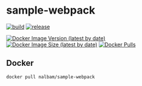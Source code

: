 # sample-webpack

[![build](https://img.shields.io/github/workflow/status/nalbam/sample-webpack/build?label=build&style=for-the-badge&logo=github)](https://github.com/nalbam/sample-webpack/actions/workflows/push.yaml)
[![release](https://img.shields.io/github/v/release/nalbam/sample-webpack?style=for-the-badge&logo=github)](https://github.com/nalbam/sample-webpack/releases)

<!-- [![CircleCI](https://circleci.com/gh/nalbam/sample-webpack.svg?style=svg)](https://circleci.com/gh/nalbam/sample-webpack) -->

[![Docker Image Version (latest by date)](https://img.shields.io/docker/v/nalbam/sample-webpack?label=Docker%20Hub&style=for-the-badge&logo=docker)](https://hub.docker.com/r/nalbam/sample-webpack)
[![Docker Image Size (latest by date)](https://img.shields.io/docker/image-size/nalbam/sample-webpack?style=for-the-badge&logo=docker)](https://hub.docker.com/r/nalbam/sample-webpack)
[![Docker Pulls](https://img.shields.io/docker/pulls/nalbam/sample-webpack?style=for-the-badge&logo=docker)](https://hub.docker.com/r/nalbam/sample-webpack)

<!-- [![DockerHub Badge](http://dockeri.co/image/nalbam/sample-webpack)](https://hub.docker.com/r/nalbam/sample-webpack/) -->

## Docker

```bash
docker pull nalbam/sample-webpack
```
